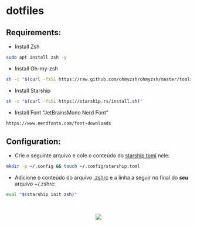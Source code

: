 # dotfiles

## Requirements:

- Install Zsh

```bash
sudo apt install zsh -y
```

- Install Oh-my-zsh
```bash
sh -c "$(curl -fsSL https://raw.github.com/ohmyzsh/ohmyzsh/master/tools/install.sh)"
```

- Install Starship
```bash
sh -c "$(curl -fsSL https://starship.rs/install.sh)"
```

- Install Font "JetBrainsMono Nerd Font"
```bash
https://www.nerdfonts.com/font-downloads
```

## Configuration:

- Crie o seguinte arquivo e cole o conteúdo do [starship.toml](starship.toml) nele:
```bash
mkdir -p ~/.config && touch ~/.config/starship.toml
```

- Adicione o conteúdo do arquivo [.zshrc](.zshrc) e a linha a seguir no final do ***seu*** arquivo ~/.zshrc:
```bash
eval "$(starship init zsh)"
```

<br />

<p align="center">
  <img src="https://user-images.githubusercontent.com/67063982/152066751-2d391467-40e1-4501-a3cd-e26d8e7002d1.PNG" />
</p>

